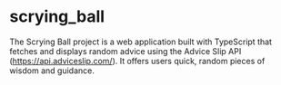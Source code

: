 # scrying_ball

The Scrying Ball project is a web application built with TypeScript that fetches and displays random advice using the Advice Slip API (https://api.adviceslip.com/). It offers users quick, random pieces of wisdom and guidance.
